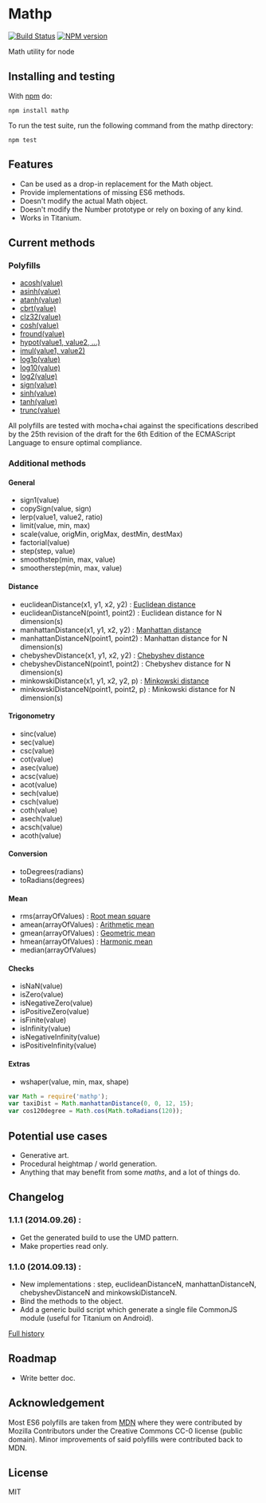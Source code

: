Mathp
=====

[![Build Status](https://travis-ci.org/kchapelier/node-mathp.svg)](https://travis-ci.org/kchapelier/node-mathp) [![NPM version](https://badge.fury.io/js/mathp.svg)](http://badge.fury.io/js/mathp)

Math utility for node

## Installing and testing

With [npm](http://npmjs.org) do:

```
npm install mathp
```

To run the test suite, run the following command from the mathp directory:

```
npm test
```

## Features

* Can be used as a drop-in replacement for the Math object.
* Provide implementations of missing ES6 methods.
* Doesn't modify the actual Math object.
* Doesn't modify the Number prototype or rely on boxing of any kind.
* Works in Titanium.

## Current methods

### Polyfills

* [acosh(value)](https://developer.mozilla.org/en-US/docs/Web/JavaScript/Reference/Global_Objects/Math/acosh)
* [asinh(value)](https://developer.mozilla.org/en-US/docs/Web/JavaScript/Reference/Global_Objects/Math/asinh)
* [atanh(value)](https://developer.mozilla.org/en-US/docs/Web/JavaScript/Reference/Global_Objects/Math/atanh)
* [cbrt(value)](https://developer.mozilla.org/en-US/docs/Web/JavaScript/Reference/Global_Objects/Math/cbrt)
* [clz32(value)](https://developer.mozilla.org/en-US/docs/Web/JavaScript/Reference/Global_Objects/Math/clz32)
* [cosh(value)](https://developer.mozilla.org/en-US/docs/Web/JavaScript/Reference/Global_Objects/Math/cosh)
* [fround(value)](https://developer.mozilla.org/en-US/docs/Web/JavaScript/Reference/Global_Objects/Math/fround)
* [hypot(value1, value2, ...)](https://developer.mozilla.org/en-US/docs/Web/JavaScript/Reference/Global_Objects/Math/hypot)
* [imul(value1, value2)](https://developer.mozilla.org/en-US/docs/Web/JavaScript/Reference/Global_Objects/Math/imul)
* [log1p(value)](https://developer.mozilla.org/en-US/docs/Web/JavaScript/Reference/Global_Objects/Math/log1p)
* [log10(value)](https://developer.mozilla.org/en-US/docs/Web/JavaScript/Reference/Global_Objects/Math/log10)
* [log2(value)](https://developer.mozilla.org/en-US/docs/Web/JavaScript/Reference/Global_Objects/Math/log2)
* [sign(value)](https://developer.mozilla.org/en-US/docs/Web/JavaScript/Reference/Global_Objects/Math/sign)
* [sinh(value)](https://developer.mozilla.org/en-US/docs/Web/JavaScript/Reference/Global_Objects/Math/sinh)
* [tanh(value)](https://developer.mozilla.org/en-US/docs/Web/JavaScript/Reference/Global_Objects/Math/tanh)
* [trunc(value)](https://developer.mozilla.org/en-US/docs/Web/JavaScript/Reference/Global_Objects/Math/trunc)

All polyfills are tested with mocha+chai against the specifications described by the 25th revision of the draft for the 6th
Edition of the ECMAScript Language to ensure optimal compliance.

### Additional methods

#### General

* sign1(value)
* copySign(value, sign)
* lerp(value1, value2, ratio)
* limit(value, min, max)
* scale(value, origMin, origMax, destMin, destMax)
* factorial(value)
* step(step, value)
* smoothstep(min, max, value)
* smootherstep(min, max, value)

#### Distance

* euclideanDistance(x1, y1, x2, y2) : [Euclidean distance](http://en.wikipedia.org/wiki/Euclidean_distance)
* euclideanDistanceN(point1, point2) : Euclidean distance for N dimension(s)
* manhattanDistance(x1, y1, x2, y2) : [Manhattan distance](http://en.wikipedia.org/wiki/Manhattan_distance)
* manhattanDistanceN(point1, point2) : Manhattan distance for N dimension(s)
* chebyshevDistance(x1, y1, x2, y2) : [Chebyshev distance](http://en.wikipedia.org/wiki/Chebyshev_distance)
* chebyshevDistanceN(point1, point2) : Chebyshev distance for N dimension(s)
* minkowskiDistance(x1, y1, x2, y2, p) : [Minkowski distance](http://en.wikipedia.org/wiki/Minkowski_distance)
* minkowskiDistanceN(point1, point2, p) : Minkowski distance for N dimension(s)

#### Trigonometry

* sinc(value)
* sec(value)
* csc(value)
* cot(value)
* asec(value)
* acsc(value)
* acot(value)
* sech(value)
* csch(value)
* coth(value)
* asech(value)
* acsch(value)
* acoth(value)

#### Conversion

* toDegrees(radians)
* toRadians(degrees)

#### Mean

* rms(arrayOfValues) : [Root mean square](http://en.wikipedia.org/wiki/Root_mean_square)
* amean(arrayOfValues) : [Arithmetic mean](http://en.wikipedia.org/wiki/Arithmetic_mean)
* gmean(arrayOfValues) : [Geometric mean](http://en.wikipedia.org/wiki/Geometric_mean)
* hmean(arrayOfValues) : [Harmonic mean](http://en.wikipedia.org/wiki/Harmonic_mean)
* median(arrayOfValues)

#### Checks

* isNaN(value)
* isZero(value)
* isNegativeZero(value)
* isPositiveZero(value)
* isFinite(value)
* isInfinity(value)
* isNegativeInfinity(value)
* isPositiveInfinity(value)

#### Extras

* wshaper(value, min, max, shape)

```js
var Math = require('mathp');
var taxiDist = Math.manhattanDistance(0, 0, 12, 15);
var cos120degree = Math.cos(Math.toRadians(120));
```

## Potential use cases

* Generative art.
* Procedural heightmap / world generation.
* Anything that may benefit from some _maths_, and a lot of things do.

## Changelog

### 1.1.1 (2014.09.26) :

 * Get the generated build to use the UMD pattern.
 * Make properties read only.

### 1.1.0 (2014.09.13) :

 * New implementations : step, euclideanDistanceN, manhattanDistanceN, chebyshevDistanceN and minkowskiDistanceN.
 * Bind the methods to the object.
 * Add a generic build script which generate a single file CommonJS module (useful for Titanium on Android).

[Full history](https://github.com/kchapelier/node-mathp/blob/master/CHANGELOG.md)

## Roadmap

* Write better doc.

## Acknowledgement

Most ES6 polyfills are taken from [MDN](https://developer.mozilla.org/en-US/docs/Web/JavaScript/Reference/Global_Objects/Math)
where they were contributed by Mozilla Contributors under the Creative Commons CC-0 license (public domain).
Minor improvements of said polyfills were contributed back to MDN.

## License

MIT